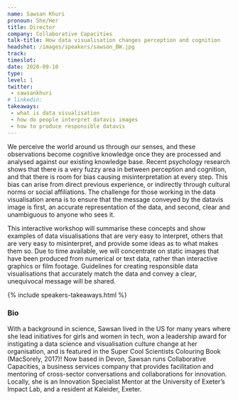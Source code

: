 ```yaml
---
name: Sawsan Khuri
pronoun: She/Her
title: Director
company: Collaborative Capacities
talk-title: How data visualisation changes perception and cognition
headshot: /images/speakers/sawson_BW.jpg
track: 
timeslot: 
date: 2020-09-10
type: 
level: 1
twitter:
 - sawsankhuri
# linkedin: 
takeaways:
 - what is data visualisation 
 - how do people interpret datavis images
 - how to produce responsible datavis  
---
```


<p>We perceive the world around us through our senses, and these observations become cognitive knowledge once they are processed and analysed against our existing knowledge base. Recent psychology research shows that there is a very fuzzy area in between perception and cognition, and that there is room for bias causing misinterpretation at every step. This bias can arise from direct previous experience, or indirectly through cultural norms or social affiliations. The challenge for those working in the data visualisation arena is to ensure that the message conveyed by the datavis image is first, an accurate representation of the data, and second, clear and unambiguous to anyone who sees it.</p>
<p>This interactive workshop will summarise these concepts and show examples of data visualisations that are very easy to interpret, others that are very easy to misinterpret, and provide some ideas as to what makes them so. Due to time available, we will concentrate on static images that have been produced from numerical or text data, rather than interactive graphics or film footage. Guidelines for creating responsible data visualisations that accurately match the data and convey a clear, unequivocal message will be shared.</p>

{% include speakers-takeaways.html %}

<h3>Bio</h3>
<p>With a background in science, Sawsan lived in the US for many years where she lead initiatives for girls and women in tech, won a leadership award for instigating a data science and visualisation culture change at her organisation, and is featured in the Super Cool Scientists Colouring Book (MacSorely, 2017)!
Now based in Devon, Sawsan runs Collaborative Capacities, a business services company that provides facilitation and mentoring of cross-sector conversations and collaborations for innovation. Locally, she is an Innovation Specialist Mentor at the University of Exeter’s Impact Lab, and a resident at Kaleider, Exeter.
</p>